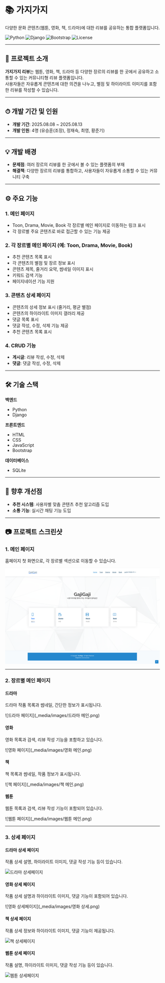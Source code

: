 # 📚 가지가지 
다양한 문화 콘텐츠(웹툰, 영화, 책, 드라마)에 대한 리뷰를 공유하는 통합 플랫폼입니다.

![Python](https://img.shields.io/badge/Python-3.x-blue)
![Django](https://img.shields.io/badge/Django-4.x-green)
![Bootstrap](https://img.shields.io/badge/Bootstrap-5.x-purple)
![License](https://img.shields.io/badge/license-MIT-lightgrey)



---

## 📖 프로젝트 소개
**가지가지 리뷰**는 웹툰, 영화, 책, 드라마 등 다양한 장르의 리뷰를 한 곳에서 공유하고 소통할 수 있는 커뮤니티형 리뷰 플랫폼입니다.  
사용자들은 자유롭게 콘텐츠에 대한 의견을 나누고, 별점 및 하이라이트 이미지를 포함한 리뷰를 작성할 수 있습니다.

---

## ⏱ 개발 기간 및 인원
- **개발 기간**: 2025.08.08 ~ 2025.08.13
- **개발 인원**: 4명 (유승훈(조장), 정재숙, 최영, 황준기)

---

## 💡 개발 배경
- **문제점**: 여러 장르의 리뷰를 한 곳에서 볼 수 있는 플랫폼의 부재
- **해결책**: 다양한 장르의 리뷰를 통합하고, 사용자들이 자유롭게 소통할 수 있는 커뮤니티 구축

---

## ⚙ 주요 기능

### 1. 메인 페이지
- Toon, Drama, Movie, Book 각 장르별 메인 페이지로 이동하는 링크 표시
- 각 장르별 주요 콘텐츠로 바로 접근할 수 있는 기능 제공


### 2. 각 장르별 메인 페이지 (예: Toon, Drama, Movie, Book)
- 추천 콘텐츠 목록 표시
- 각 콘텐츠의 별점 및 장르 정보 표시
- 콘텐츠 제목, 줄거리 요약, 썸네일 이미지 표시
- 키워드 검색 기능
- 페이지네이션 기능 지원
  
  
### 3. 콘텐츠 상세 페이지
- 콘텐츠의 상세 정보 표시 (줄거리, 평균 별점)
- 콘텐츠의 하이라이트 이미지 갤러리 제공
- 댓글 목록 표시
- 댓글 작성, 수정, 삭제 기능 제공
- 추천 콘텐츠 목록 표시


### 4. CRUD 기능
- **게시글**: 리뷰 작성, 수정, 삭제
- **댓글**: 댓글 작성, 수정, 삭제

---

## 🛠 기술 스택

**백엔드**
- Python  
- Django

**프론트엔드**
- HTML  
- CSS  
- JavaScript  
- Bootstrap

**데이터베이스**
- SQLite

---


## 📌 향후 개선점
- **추천 시스템**: 사용자별 맞춤 콘텐츠 추천 알고리즘 도입
- **소통 기능**: 실시간 채팅 기능 도입

---

## 📷 프로젝트 스크린샷

### 1. 메인 페이지  
홈페이지 첫 화면으로, 각 장르별 섹션으로 이동할 수 있습니다.

![메인 페이지](_media/images/메인홈페이지.png)

---

### 2. 장르별 메인 페이지

#### 드라마  
드라마 작품 목록과 썸네일, 간단한 정보가 표시됩니다.

![드라마 페이지](_media/images/드라마 메인.png)

#### 영화  
영화 목록과 검색, 리뷰 작성 기능을 포함하고 있습니다.

![영화 페이지](_media/images/영화 메인.png)

#### 책  
책 목록과 썸네일, 작품 정보가 표시됩니다.

![책 페이지](_media/images/책 메인.png)

#### 웹툰  
웹툰 목록과 검색, 리뷰 작성 기능이 포함되어 있습니다.

![웹툰 페이지](_media/images/웹툰 메인.png)

---

### 3. 상세 페이지

#### 드라마 상세 페이지  
작품 상세 설명, 하이라이트 이미지, 댓글 작성 기능 등이 있습니다.

![드라마 상세페이지](docs/images/drama_detail_page.png)

#### 영화 상세 페이지  
작품 상세 설명과 하이라이트 이미지, 댓글 기능이 포함되어 있습니다.

![영화 상세페이지](_media/images/영화 상세.png)

#### 책 상세 페이지  
작품 상세 정보와 하이라이트 이미지, 댓글 기능이 제공됩니다.

![책 상세페이지](docs/images/book_detail_page.png)

#### 웹툰 상세 페이지  
작품 설명, 하이라이트 이미지, 댓글 작성 기능 등이 있습니다.

![웹툰 상세페이지](docs/images/webtoon_detail_page.png)


